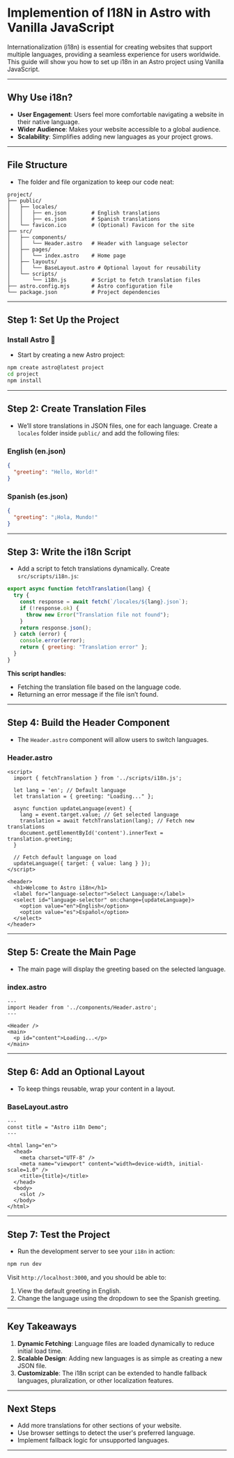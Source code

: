 <h1>Implemention of I18N in Astro with Vanilla JavaScript</h1>

Internationalization (i18n) is essential for creating websites that support multiple languages, providing a seamless experience for users worldwide. This guide will show you how to set up i18n in an Astro project using Vanilla JavaScript.

---

## Why Use i18n?

- **User Engagement**: Users feel more comfortable navigating a website in their native language.
- **Wider Audience**: Makes your website accessible to a global audience.
- **Scalability**: Simplifies adding new languages as your project grows.

---

## File Structure

- The folder and file organization to keep our code neat:

```plaintext
project/
├── public/
│   ├── locales/
│   │   ├── en.json        # English translations
│   │   ├── es.json        # Spanish translations
│   └── favicon.ico        # (Optional) Favicon for the site
├── src/
│   ├── components/
│   │   └── Header.astro   # Header with language selector
│   ├── pages/
│   │   └── index.astro    # Home page
│   ├── layouts/
│   │   └── BaseLayout.astro # Optional layout for reusability
│   └── scripts/
│       └── i18n.js        # Script to fetch translation files
├── astro.config.mjs       # Astro configuration file
└── package.json           # Project dependencies
```

---

## Step 1: Set Up the Project

### Install Astro 🚀

- Start by creating a new Astro project:

```bash
npm create astro@latest project
cd project
npm install
```

---

## Step 2: Create Translation Files

- We’ll store translations in JSON files, one for each language. Create a `locales` folder inside `public/` and add the following files:

### **English (en.json)**

```json
{
  "greeting": "Hello, World!"
}
```

### **Spanish (es.json)**

```json
{
  "greeting": "¡Hola, Mundo!"
}
```

---

## Step 3: Write the i18n Script

- Add a script to fetch translations dynamically. Create `src/scripts/i18n.js`:

```javascript
export async function fetchTranslation(lang) {
  try {
    const response = await fetch(`/locales/${lang}.json`);
    if (!response.ok) {
      throw new Error("Translation file not found");
    }
    return response.json();
  } catch (error) {
    console.error(error);
    return { greeting: "Translation error" };
  }
}
```

**This script handles:**
- Fetching the translation file based on the language code.
- Returning an error message if the file isn’t found.

---

## Step 4: Build the Header Component

- The `Header.astro` component will allow users to switch languages.

### **Header.astro**

```astro
<script>
  import { fetchTranslation } from '../scripts/i18n.js';

  let lang = 'en'; // Default language
  let translation = { greeting: "Loading..." };

  async function updateLanguage(event) {
    lang = event.target.value; // Get selected language
    translation = await fetchTranslation(lang); // Fetch new translations
    document.getElementById('content').innerText = translation.greeting;
  }

  // Fetch default language on load
  updateLanguage({ target: { value: lang } });
</script>

<header>
  <h1>Welcome to Astro i18n</h1>
  <label for="language-selector">Select Language:</label>
  <select id="language-selector" on:change={updateLanguage}>
    <option value="en">English</option>
    <option value="es">Español</option>
  </select>
</header>
```

---

## Step 5: Create the Main Page

- The main page will display the greeting based on the selected language.

### **index.astro**

```astro
---
import Header from '../components/Header.astro';
---

<Header />
<main>
  <p id="content">Loading...</p>
</main>
```

---

## Step 6: Add an Optional Layout

- To keep things reusable, wrap your content in a layout.

### **BaseLayout.astro**

```astro
---
const title = "Astro i18n Demo";
---

<html lang="en">
  <head>
    <meta charset="UTF-8" />
    <meta name="viewport" content="width=device-width, initial-scale=1.0" />
    <title>{title}</title>
  </head>
  <body>
    <slot />
  </body>
</html>
```

---

## Step 7: Test the Project

- Run the development server to see your `i18n` in action:

```bash
npm run dev
```

Visit `http://localhost:3000`, and you should be able to:
1. View the default greeting in English.
2. Change the language using the dropdown to see the Spanish greeting.

---

## Key Takeaways

1. **Dynamic Fetching**: Language files are loaded dynamically to reduce initial load time.
2. **Scalable Design**: Adding new languages is as simple as creating a new JSON file.
3. **Customizable**: The i18n script can be extended to handle fallback languages, pluralization, or other localization features.

---

## Next Steps

- Add more translations for other sections of your website.
- Use browser settings to detect the user's preferred language.
- Implement fallback logic for unsupported languages.

---